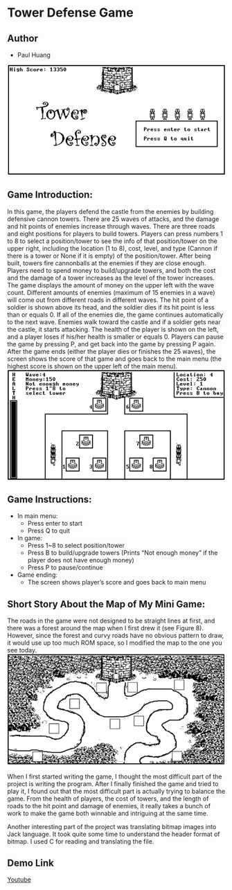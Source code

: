 # Tower Defense Game

## Author
- Paul Huang

![](./img/f1)
## Game Introduction:
In this game, the players defend the castle from the enemies by building defensive cannon towers. There are 25 waves of attacks, and the damage and hit points of enemies increase through waves. There are three roads and eight positions for players to build towers. Players can press numbers 1 to 8 to select a position/tower to see the info of that position/tower on the upper right, including the location (1 to 8), cost, level, and type (Cannon if there is a tower or None if it is empty) of the position/tower. After being built, towers fire cannonballs at the enemies if they are close enough. Players need to spend money to build/upgrade towers, and both the cost and the damage of a tower increases as the level of the tower increases. The game displays the amount of money on the upper left with the wave count. Different amounts of enemies (maximum of 15 enemies in a wave) will come out from different roads in different waves. The hit point of a soldier is shown above its head, and the soldier dies if its hit point is less than or equals 0. If all of the enemies die, the game continues automatically to the next wave. Enemies walk toward the castle and if a soldier gets near the castle, it starts attacking. The health of the player is shown on the left, and a player loses if his/her health is smaller or equals 0. Players can pause the game by pressing P, and get back into the game by pressing P again. After the game ends (either the player dies or finishes the 25 waves), the screen shows the score of that game and goes back to the main menu (the highest score is shown on the upper left of the main menu).
![](./img/f2)

## Game Instructions:
- In main menu:
    - Press enter to start
    - Press Q to quit
- In game:
    - Press 1~8 to select position/tower
    - Press B to build/upgrade towers (Prints “Not enough money” if the player does not have enough money)
    - Press P to pause/continue
- Game ending:
    - The screen shows player’s score and goes back to main menu

## Short Story About the Map of My Mini Game:
The roads in the game were not designed to be straight lines at first, and there was a forest around the map when I first drew it (see Figure 8). However, since the forest and curvy roads have no obvious pattern to draw, it would use up too much ROM space, so I modified the map to the one you see today.
![](./img/f3)

When I first started writing the game, I thought the most difficult part of the project is writing the program. After I finally finished the game and tried to play it, I found out that the most difficult part is actually trying to balance the game. From the health of players, the cost of towers, and the length of roads to the hit point and damage of enemies, it really takes a bunch of work to make the game both winnable and intriguing at the same time.

Another interesting part of the project was translating bitmap images into Jack language. It took quite some time to understand the header format of bitmap. I used C for reading and translating the file.

## Demo Link
[Youtube](https://www.youtube.com/watch?v=UtlRthFu4qo)
